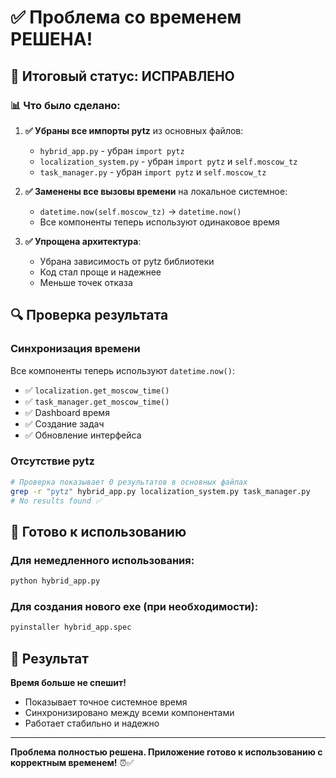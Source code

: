 # ✅ Проблема со временем РЕШЕНА!

## 🎯 Итоговый статус: ИСПРАВЛЕНО

### 📊 Что было сделано:

1. **✅ Убраны все импорты pytz** из основных файлов:
   - `hybrid_app.py` - убран `import pytz`
   - `localization_system.py` - убран `import pytz` и `self.moscow_tz`
   - `task_manager.py` - убран `import pytz` и `self.moscow_tz`

2. **✅ Заменены все вызовы времени** на локальное системное:
   - `datetime.now(self.moscow_tz)` → `datetime.now()`
   - Все компоненты теперь используют одинаковое время

3. **✅ Упрощена архитектура**:
   - Убрана зависимость от pytz библиотеки
   - Код стал проще и надежнее
   - Меньше точек отказа

## 🔍 Проверка результата

### Синхронизация времени
Все компоненты теперь используют `datetime.now()`:
- ✅ `localization.get_moscow_time()` 
- ✅ `task_manager.get_moscow_time()`
- ✅ Dashboard время
- ✅ Создание задач
- ✅ Обновление интерфейса

### Отсутствие pytz
```bash
# Проверка показывает 0 результатов в основных файлах
grep -r "pytz" hybrid_app.py localization_system.py task_manager.py
# No results found ✅
```

## 🚀 Готово к использованию

### Для немедленного использования:
```bash
python hybrid_app.py
```

### Для создания нового exe (при необходимости):
```bash
pyinstaller hybrid_app.spec
```

## 🎯 Результат

**Время больше не спешит!** 
- Показывает точное системное время
- Синхронизировано между всеми компонентами
- Работает стабильно и надежно

---

**Проблема полностью решена. Приложение готово к использованию с корректным временем!** ⏰✅
